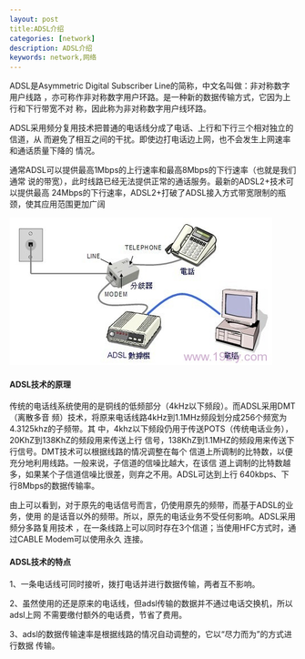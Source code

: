 ```yaml
---
layout: post
title:ADSL介绍
categories: [network]
description: ADSL介绍
keywords: network,网络
---
```




ADSL是Asymmetric Digital Subscriber Line的简称，中文名叫做：非对称数字用户线路 ，亦可称作非对称数字用户环路。是一种新的数据传输方式，它因为上行和下行带宽不对 称，因此称为非对称数字用户线环路。

ADSL采用频分复用技术把普通的电话线分成了电话、上行和下行三个相对独立的信道，从
而避免了相互之间的干扰。即使边打电话边上网，也不会发生上网速率和通话质量下降的
情况。

通常ADSL可以提供最高1Mbps的上行速率和最高8Mbps的下行速率（也就是我们通常
说的带宽），此时线路已经无法提供正常的通话服务。最新的ADSL2+技术可以提供最高
24Mbps的下行速率，ADSL2+打破了ADSL接入方式带宽限制的瓶颈，使其应用范围更加广阔





![img](images/posts/2022-12-15-ADSL-network/v2-b0dc9698ddc39b6da9e5506fdfd3a886_720w.jpeg)





#### ADSL技术的原理

传统的电话线系统使用的是铜线的低频部分（4kHz以下频段）。而ADSL采用DMT（离散多音
频）技术，将原来电话线路4kHz到1.1MHz频段划分成256个频宽为4.3125khz的子频带。其
中，4khz以下频段仍用于传送POTS（传统电话业务），20KhZ到138KhZ的频段用来传送上行
信号，138KhZ到1.1MHZ的频段用来传送下行信号。DMT技术可以根据线路的情况调整在每个
信道上所调制的比特数，以便充分地利用线路。一般来说，子信道的信噪比越大，在该信
道上调制的比特数越多，如果某个子信道信噪比很差，则弃之不用。ADSL可达到上行
640kbps、下行8Mbps的数据传输率。

由上可以看到，对于原先的电话信号而言，仍使用原先的频带，而基于ADSL的业务，使用
的是话音以外的频带。所以，原先的电话业务不受任何影响。ADSL采用频分多路复用技术
，在一条线路上可以同时存在3个信道；当使用HFC方式时，通过CABLE Modem可以使用永久
连接。

#### ADSL技术的特点

1、一条电话线可同时接听，拨打电话并进行数据传输，两者互不影响。

2、虽然使用的还是原来的电话线，但adsl传输的数据并不通过电话交换机，所以adsl上网
不需要缴付额外的电话费，节省了费用。

3、adsl的数据传输速率是根据线路的情况自动调整的，它以“尽力而为”的方式进行数据
传输。









